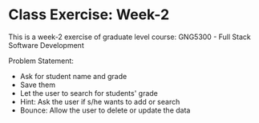 # Class Exercise: Week-2

This is a week-2 exercise of graduate level course: GNG5300 - Full Stack Software Development

Problem Statement: 

- Ask for student name and grade
- Save them
- Let the user to search for students' grade
- Hint: Ask the user if s/he wants to add or search
- Bounce: Allow the user to delete or update the data
